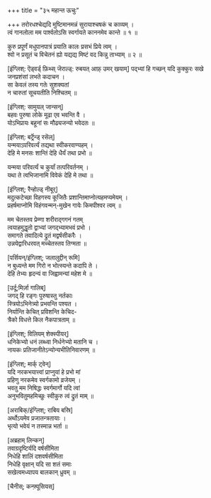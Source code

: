 +++
title = "३५ महान्त ऊचुः"

+++
तरोरधश्चेद्यदि मुष्टिमानमन्नं सुरायाश्चषकं च काव्यम् ।  
त्वं गानलोला मम पार्श्वतोऽसि स्वर्गायते काननमेव कान्ते ॥ १ ॥

कुरु प्रपूर्णं मधुपानपात्रं प्रयाति कालः प्रसभं प्रिये त्वम् ।  
श्वो न प्रसूतं च विचेतनं ह्यो यद्यद्य मिष्टं वद किन्नु ताभ्याम् ॥ २ ॥

[इंग्लिश्: ऎड्वर्ड् फ़िथ्स् जॆराल्ड्: रुबयत् आफ़् उमर् खयाम्] 
पद्भ्यां हि गच्छन् यदि कुक्कुरः सखे  
जनप्रशंसां लभते कदाचन ।  
सा केवलं तस्य गतेः सुशक्यतां  
न चारुतां सूचयतीति निश्चितम् ॥

[इंग्लिश्: सामुयल् जान्सन्]  
बहवः पुरुषा लोके मूढा एव भवन्ति वै ।  
योऽभिप्रायः बहूनां सः मौढ्यजन्यो भवेदतः ॥

[इंग्लिश्: बर्ट्रॆन्ड् रसॆल्]  
यन्मयाऽपरिवर्त्यं तद्यथा स्वीकरवाण्यहम् ।  
देहि मे मनसः शान्तिं देहि धैर्यं तथा प्रभो ॥

यन्मया परिवर्त्यं च कुर्यां तत्परिवर्तनम् ।  
यथा ते त्वभिजानामि विवेकं देहि मे तथा ॥

[इंग्लिश्; रैन्होल्ड् नीबूर्]  
मदुत्कटेच्छा विहगस्य कूजितैः प्रशान्तिमाप्नोत्यहमप्यमेयम् ।  
प्रहर्षमाप्नोमि विहंगवन्मन्-मुखेन गायेः किमपीश्वर त्वम् ॥

मम चेतस्तव प्रेम्णा शरीराद्गगनं गतम्  
त्वयाहमुद्धृतो द्वाभ्यां जगद्भ्यामभवं प्रभो ।  
समागते तवादित्ये द्रुतं मद्वर्षसीकरैः ।  
उन्नयेद्वारिधरवत् मच्चेतस्तव तिग्मता ॥

[पर्सियन्/इंग्लिश्; जलालुद्दीन् रूमि]  
न बुध्यन्ते मम गिरो न भोत्स्यन्ते कदापि ते ।  
देहि तेभ्यः हृदन्यं वा जिह्वामन्यां महेश मे ॥

[उर्दू;मिर्ज़ा गालिब्]  
जगद् हि रङ्गः पुरुषास्तु नर्तकाः  
स्त्रियोऽभिनेत्र्यो प्रभवन्ति पश्यत ।  
निर्यान्ति केचित् प्रविशन्ति केचिद-  
त्रैको विधत्ते किल नैकपात्रताम् ॥

[इंग्लिश्; विलियम् शेक्स्‍पीयर्]  
धनिकेभ्यो धनं लब्ध्वा निर्धनेभ्यो मतानि च ।  
नायकः प्रतिजानीतेऽन्योन्यभीतिनिवारणम् ॥

[इंग्लिश्; मार्क् ट्वेन्]  
यदि नरकभयात्त्वां प्राप्नुयां हे प्रभो मां  
प्रहिणु नरकमेव स्वर्गकामो व्रजेयम् ।  
भवतु मम निषिद्धः स्वर्गमार्गो यदि त्वां  
अनुभवितुमहमिच्छुः स्वीकुरु त्वं द्रुतं माम् ॥

[अराबिक्/इंग्लिश्; राबिय बस्रि]  
अर्थोऽयमेव प्रजातन्त्रतायाः ।  
भृत्यो भवेयं न तस्मान्न भर्ता ॥

[अब्रहाम् लिन्कन्]  
तवाग्रदृष्टिर्यदि वर्षसीमिता  
निधेहि शालिं दशवर्षसीमिता  
निधेहि वृक्षान् यदि सा शतं समाः  
सखेत्वमध्यापय बालकान् ध्रुवम् ॥

[चैनीस्; कन्फ़्यूसियस्]